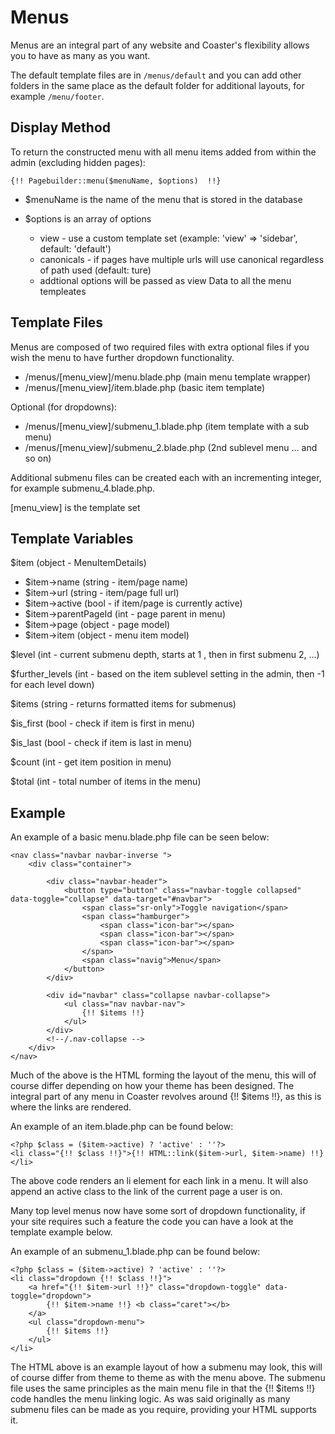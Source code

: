 # Menus

Menus are an integral part of any website and Coaster's flexibility allows you to have as many as you want.

The default template files are in `/menus/default` and you can add other folders in the same place as the default folder for additional layouts, for example `/menu/footer`.

## Display Method

To return the constructed menu with all menu items added from within the admin (excluding hidden pages):

`{!! Pagebuilder::menu($menuName, $options)  !!}`

- $menuName is the name of the menu that is stored in the database

- $options is an array of options
  - view - use a custom template set (example: 'view' => 'sidebar', default: 'default')
  - canonicals - if pages have multiple urls will use canonical regardless of path used (default: ture)
  - addtional options will be passed as view Data to all the menu templeates

## Template Files

Menus are composed of two required files with extra optional files if you wish the menu to have further dropdown functionality.

- /menus/[menu_view]/menu.blade.php (main menu template wrapper) 
- /menus/[menu_view]/item.blade.php   (basic item template) 

Optional (for dropdowns):
- /menus/[menu_view]/submenu_1.blade.php (item template with a sub menu)   
- /menus/[menu_view]/submenu_2.blade.php (2nd sublevel menu … and so on)  

Additional submenu files can be created each with an incrementing integer, for example submenu_4.blade.php.

[menu_view] is the template set

## Template Variables

$item (object - MenuItemDetails)

- $item->name (string - item/page name)
- $item->url (string - item/page full url)
- $item->active (bool - if item/page is currently active)
- $item->parentPageId (int - page parent in menu)
- $item->page (object - page model)
- $item->item (object - menu item model)

$level (int - current submenu depth, starts at 1 , then in first submenu 2, ...)

$further_levels (int - based on the item sublevel setting in the admin, then -1 for each level down)

$items (string - returns formatted items for submenus)

$is_first (bool - check if item is first in menu)

$is_last (bool - check if item is last in menu)

$count (int - get item position in menu)

$total (int - total number of items in the menu)  

## Example

An example of a basic menu.blade.php file can be seen below:

```
<nav class="navbar navbar-inverse ">
    <div class="container">

        <div class="navbar-header">
            <button type="button" class="navbar-toggle collapsed" data-toggle="collapse" data-target="#navbar">
                <span class="sr-only">Toggle navigation</span>
                <span class="hamburger">
                    <span class="icon-bar"></span>
                    <span class="icon-bar"></span>
                    <span class="icon-bar"></span>
                </span>
                <span class="navig">Menu</span>
            </button>
        </div>

        <div id="navbar" class="collapse navbar-collapse">
            <ul class="nav navbar-nav">
                {!! $items !!}
            </ul>
        </div>
        <!--/.nav-collapse -->
    </div>
</nav>
```

Much of the above is the HTML forming the layout of the menu, this will of course differ depending on how your theme has been designed. The integral part of any menu in Coaster revolves around {!! $items !!}, as this is where the links are rendered.

An example of an item.blade.php can be found below:

```
<?php $class = ($item->active) ? 'active' : ''?>
<li class="{!! $class !!}">{!! HTML::link($item->url, $item->name) !!}</li>
```

The above code renders an li element for each link in a menu. It will also append an active class to the link of the current page a user is on.

Many top level menus now have some sort of dropdown functionality, if your site requires such a feature the code you can have a look at the template example below.

An example of an submenu_1.blade.php can be found below:

```
<?php $class = ($item->active) ? 'active' : ''?>
<li class="dropdown {!! $class !!}">
    <a href="{!! $item->url !!}" class="dropdown-toggle" data-toggle="dropdown">
        {!! $item->name !!} <b class="caret"></b>
    </a>
    <ul class="dropdown-menu">
        {!! $items !!}
    </ul>
</li>
```

The HTML above is an example layout of how a submenu may look, this will of course differ from theme to theme as with the menu above. The submenu file uses the same principles as the main menu file in that the {!! $items !!} code handles the menu linking logic. As was said originally as many submenu files can be made as you require, providing your HTML supports it.
